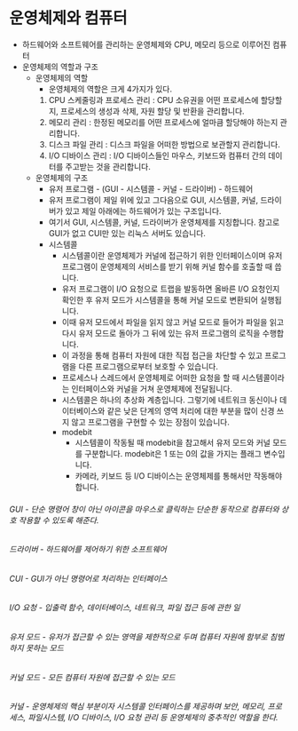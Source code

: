 운영체제와 컴퓨터
=
- 하드웨어와 소프트웨어를 관리하는 운영체제와 CPU, 메모리 등으로 이루어진 컴퓨터
- 운영체제의 역할과 구조
  - 운영체제의 역할
    - 운영체제의 역할은 크게 4가지가 있다.
    1. CPU 스케줄링과 프로세스 관리 : CPU 소유권을 어떤 프로세스에 할당할지, 프로세스의 생성과 삭제, 자원 할당 및 반환을 관리합니다.
    2. 메모리 관리 : 한정된 메모리를 어떤 프로세스에 얼마큼 할당해야 하는지 관리합니다.
    3. 디스크 파일 관리 : 디스크 파일을 어떠한 방법으로 보관할지 관리합니다.
    4. I/O 디바이스 관리 : I/O 디바이스들인 마우스, 키보드와 컴퓨터 간의 데이터를 주고받는 것을 관리합니다.
  - 운영체제의 구조
    - 유저 프로그램 - (GUI - 시스템콜 - 커널 - 드라이버) - 하드웨어
    - 유저 프로그램이 제일 위에 있고 그다음으로 GUI, 시스템콜, 커널, 드라이버가 있고 제일 아래에는 하드웨어가 있는 구조입니다.
    - 여기서 GUI, 시스템콜, 커널, 드라이버가 운영체제를 지칭합니다. 참고로 GUI가 없고 CUI만 있는 리눅스 서버도 있습니다.
    - 시스템콜
      - 시스템콜이란 운영체제가 커널에 접근하기 위한 인터페이스이며 유저 프로그램이 운영체제의 서비스를 받기 위해 커널 함수를 호출할 때 씁니다.
      - 유저 프로그램이 I/O 요청으로 트랩을 발동하면 올바른 I/O 요청인지 확인한 후 유저 모드가 시스템콜을 통해 커널 모드로 변환되어 실행됩니다.
      - 이때 유저 모드에서 파일을 읽지 않고 커널 모드로 들어가 파일을 읽고 다시 유저 모드로 돌아가 그 뒤에 있는 유저 프로그램의 로직을 수행합니다.
      - 이 과정을 통해 컴퓨터 자원에 대한 직접 접근을 차단할 수 있고 프로그램을 다른 프로그램으로부터 보호할 수 있습니다.
      - 프로세스나 스레드에서 운영체제로 어떠한 요청을 할 때 시스템콜이라는 인터페이스와 커널을 거쳐 운영체제에 전달됩니다.
      - 시스템콜은 하나의 추상화 계층입니다. 그렇기에 네트워크 동신이나 데이터베이스와 같은 낮은 단계의 영역 처리에 대한 부분을 많이 신경 쓰지 않고 프로그램을 구현할 수 있는 장점이 있습니다.
      - modebit
        - 시스템콜이 작동될 때 modebit을 참고해서 유저 모드와 커널 모드를 구분합니다. modebit은 1 또는 0의 값을 가지는 플래그 변수입니다.
        - 카메라, 키보드 등 I/O 디바이스는 운영체제를 통해서만 작동해야 합니다.
###### GUI - 단순 명령어 창이 아닌 아이콘을 마우스로 클릭하는 단순한 동작으로 컴퓨터와 상호 작용할 수 있도록 해준다.
###### 드라이버 - 하드웨어를 제어하기 위한 소프트웨어
###### CUI - GUI가 아닌 명령어로 처리하는 인터페이스
###### I/O 요청 - 입출력 함수, 데이터베이스, 네트워크, 파일 접근 등에 관한 일
###### 유저 모드 - 유저가 접근할 수 있는 영역을 제한적으로 두며 컴퓨터 자원에 함부로 침범하지 못하는 모드
###### 커널 모드 - 모든 컴퓨터 자원에 접근할 수 있는 모드
###### 커널 - 운영체제의 핵심 부분이자 시스템콜 인터페이스를 제공하며 보안, 메모리, 프로세스, 파일시스템, I/O 디바이스, I/O 요청 관리 등 운영체제의 중추적인 역할을 한다.